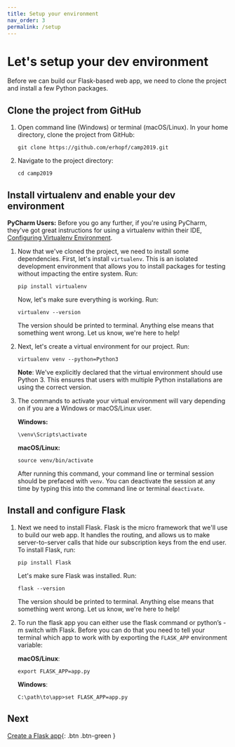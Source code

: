 ```yaml
---
title: Setup your environment
nav_order: 3
permalink: /setup
---
```

# Let's setup your dev environment

Before we can build our Flask-based web app, we need to clone the project and install a few Python packages.

## Clone the project from GitHub

1. Open command line (Windows) or terminal (macOS/Linux). In your home directory, clone the project from GitHub:
   ```
   git clone https://github.com/erhopf/camp2019.git
   ```
2. Navigate to the project directory:
   ```
   cd camp2019
   ```

## Install virtualenv and enable your dev environment

**PyCharm Users:** Before you go any further, if you're using PyCharm, they've got great instructions for using a virtualenv within their IDE, [Configuring Virtualenv Environment](https://www.jetbrains.com/help/pycharm/creating-virtual-environment.html).

1. Now that we've cloned the project, we need to install some dependencies. First, let's install `virtualenv`. This is an isolated development environment that allows you to install packages for testing without impacting the entire system. Run:
   ```
   pip install virtualenv
   ```
   Now, let's make sure everything is working. Run:
   ```
   virtualenv --version
   ```
   The version should be printed to terminal. Anything else means that something went wrong. Let us know, we're here to help!
2. Next, let's create a virtual environment for our project. Run:
   ```
   virtualenv venv --python=Python3
   ```
   **Note**: We've explicitly declared that the virtual environment should use Python 3. This ensures that users with multiple Python installations are using the correct version.
3. The commands to activate your virtual environment will vary depending on if you are a Windows or macOS/Linux user.  

   **Windows:**
   ```
   \venv\Scripts\activate
   ```
   **macOS/Linux:**
   ```
   source venv/bin/activate
   ```
   After running this command, your command line or terminal session should be prefaced with `venv`. You can deactivate the session at any time by typing this into the command line or terminal `deactivate`.

## Install and configure Flask

1. Next we need to install Flask. Flask is the micro framework that we'll use to build our web app. It handles the routing, and allows us to make server-to-server calls that hide our subscription keys from the end user. To install Flask, run:
   ```
   pip install Flask
   ```
   Let's make sure Flask was installed. Run:
   ```
   flask --version
   ```
   The version should be printed to terminal. Anything else means that something went wrong. Let us know, we're here to help!

2. To run the flask app you can either use the flask command or python’s -m switch with Flask. Before you can do that you need to tell your terminal which app to work with by exporting the `FLASK_APP` environment variable:

   **macOS/Linux**:
   ```
   export FLASK_APP=app.py
   ```

   **Windows**:
   ```
   C:\path\to\app>set FLASK_APP=app.py
   ```

## Next

[Create a Flask app](flask-app){: .btn .btn-green }
